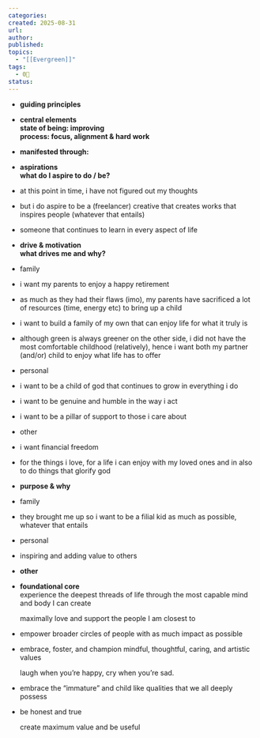 ```yaml
---
categories:
created: 2025-08-31
url:
author:
published:
topics:
  - "[[Evergreen]]"
tags:
  - 0🌲
status:
---
```



- **guiding principles**

- **central elements**  
    **state of being: improving  
    process: focus, alignment & hard work**

  

- **manifested through:**

- **aspirations**  
    **what do I aspire to do / be?**

- at this point in time, i have not figured out my thoughts
- but i do aspire to be a (freelancer) creative that creates works that inspires people (whatever that entails)
- someone that continues to learn in every aspect of life

- **drive & motivation**  
    **what drives me and why?**

- family

- i want my parents to enjoy a happy retirement

- as much as they had their flaws (imo), my parents have sacrificed a lot of resources (time, energy etc) to bring up a child

- i want to build a family of my own that can enjoy life for what it truly is

- although green is always greener on the other side, i did not have the most comfortable childhood (relatively), hence i want both my partner (and/or) child to enjoy what life has to offer

- personal

- i want to be a child of god that continues to grow in everything i do
- i want to be genuine and humble in the way i act
- i want to be a pillar of support to those i care about

- other

- i want financial freedom

- for the things i love, for a life i can enjoy with my loved ones and in also to do things that glorify god

- **purpose & why**

- family

- they brought me up so i want to be a filial kid as much as possible, whatever that entails

- personal

- inspiring and adding value to others

- **other**

- **foundational core**  
    experience the deepest threads of life through the most capable mind and body I can create  
      
    maximally love and support the people I am closest to

- empower broader circles of people with as much impact as possible

-   
    embrace, foster, and champion mindful, thoughtful, caring, and artistic values  
      
    laugh when you’re happy, cry when you’re sad.

- embrace the “immature” and child like qualities that we all deeply possess

-   
    be honest and true  
      
    create maximum value and be useful